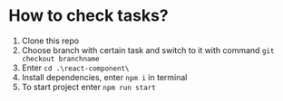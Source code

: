 # How to check tasks?
1) Clone this repo
2) Choose branch with certain task and switch to it with command `git checkout branchname`
3) Enter `cd .\react-component\`
4) Install dependencies, enter `npm i` in terminal
5) To start project enter `npm run start`
